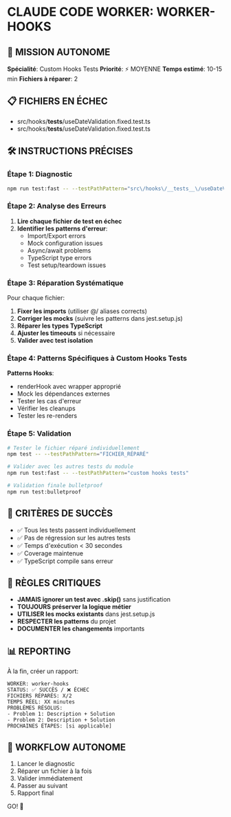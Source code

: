 # CLAUDE CODE WORKER: WORKER-HOOKS

## 🎯 MISSION AUTONOME
**Spécialité**: Custom Hooks Tests
**Priorité**: ⚡ MOYENNE
**Temps estimé**: 10-15 min
**Fichiers à réparer**: 2

## 📋 FICHIERS EN ÉCHEC
- src/hooks/__tests__/useDateValidation.fixed.test.ts
- src/hooks/__tests__/useDateValidation.fixed.test.ts

## 🛠️ INSTRUCTIONS PRÉCISES

### Étape 1: Diagnostic
```bash
npm run test:fast -- --testPathPattern="src\/hooks\/__tests__\/useDateValidation.fixed.test.ts"
```

### Étape 2: Analyse des Erreurs
1. **Lire chaque fichier de test en échec**
2. **Identifier les patterns d'erreur**:
   - Import/Export errors
   - Mock configuration issues  
   - Async/await problems
   - TypeScript type errors
   - Test setup/teardown issues

### Étape 3: Réparation Systématique
Pour chaque fichier:
1. **Fixer les imports** (utiliser @/ aliases corrects)
2. **Corriger les mocks** (suivre les patterns dans jest.setup.js)
3. **Réparer les types TypeScript** 
4. **Ajuster les timeouts** si nécessaire
5. **Valider avec test isolation**

### Étape 4: Patterns Spécifiques à Custom Hooks Tests


**Patterns Hooks**:
- renderHook avec wrapper approprié
- Mock les dépendances externes
- Tester les cas d'erreur
- Vérifier les cleanups
- Tester les re-renders


### Étape 5: Validation
```bash
# Tester le fichier réparé individuellement
npm test -- --testPathPattern="FICHIER_RÉPARÉ"

# Valider avec les autres tests du module  
npm run test:fast -- --testPathPattern="custom hooks tests"

# Validation finale bulletproof
npm run test:bulletproof
```

## 🎯 CRITÈRES DE SUCCÈS
- ✅ Tous les tests passent individuellement
- ✅ Pas de régression sur les autres tests
- ✅ Temps d'exécution < 30 secondes
- ✅ Coverage maintenue
- ✅ TypeScript compile sans erreur

## 🚨 RÈGLES CRITIQUES
- **JAMAIS ignorer un test avec .skip()** sans justification
- **TOUJOURS préserver la logique métier** 
- **UTILISER les mocks existants** dans jest.setup.js
- **RESPECTER les patterns** du projet
- **DOCUMENTER les changements** importants

## 📊 REPORTING
À la fin, créer un rapport:
```
WORKER: worker-hooks
STATUS: ✅ SUCCÈS / ❌ ÉCHEC
FICHIERS RÉPARÉS: X/2
TEMPS RÉEL: XX minutes
PROBLÈMES RÉSOLUS:
- Problem 1: Description + Solution
- Problem 2: Description + Solution
PROCHAINES ÉTAPES: [si applicable]
```

## 🔄 WORKFLOW AUTONOME
1. Lancer le diagnostic
2. Réparer un fichier à la fois
3. Valider immédiatement
4. Passer au suivant
5. Rapport final

GO! 🚀